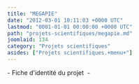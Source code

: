 ```yaml
---
title: "MEGAPIE"
date: "2012-03-01 10:11:03 +0000 UTC"
lastmod: "0001-01-01 00:00:00 +0000 UTC"
path: "projets-scientifiques/megapie.md"
joomlaid: 134
category: "Projets scientifiques"
asides: ["Projets scientifiques.+menu+"]
---
```

\- Fiche d'identité du projet  -
